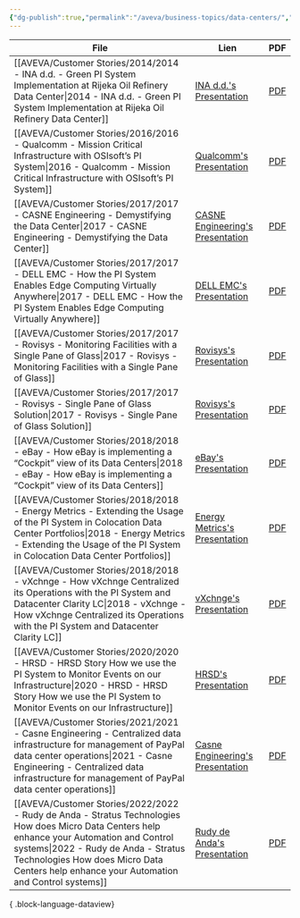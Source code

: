 ```yaml
---
{"dg-publish":true,"permalink":"/aveva/business-topics/data-centers/","dgPassFrontmatter":true}
---
```



| File                                                                                                                                                                                                                                                                                | Lien                                                                                                                                                                            | PDF                                                                                                                                                                        |
| ----------------------------------------------------------------------------------------------------------------------------------------------------------------------------------------------------------------------------------------------------------------------------------- | ------------------------------------------------------------------------------------------------------------------------------------------------------------------------------- | -------------------------------------------------------------------------------------------------------------------------------------------------------------------------- |
| [[AVEVA/Customer Stories/2014/2014 - INA d.d. - Green PI System Implementation at Rijeka Oil Refinery Data Center\|2014 - INA d.d. - Green PI System Implementation at Rijeka Oil Refinery Data Center]]                                                                         | [INA d.d.'s Presentation](https://resources.osisoft.com/presentations/green-pi-system-implementation-at-rijeka-oil-refinery-data-center/)                                       | [PDF](https://cdn.osisoft.com/corp/en/media/presentations/2014/EMEA2014/PDF/EMEA14_INAdd_ZEZELJ_GreenPISystemImplementationatRijekaOilRefineryDataCenter.pdf)              |
| [[AVEVA/Customer Stories/2016/2016 - Qualcomm - Mission Critical Infrastructure with OSIsoft’s PI System\|2016 - Qualcomm - Mission Critical Infrastructure with OSIsoft’s PI System]]                                                                                           | [Qualcomm's Presentation](https://resources.osisoft.com/presentations/mission-critical-infrastructure-with-osisoft-s-pi-system/)                                                | [PDF](https://cdn.osisoft.com/corp/en/media/presentations/2016/UsersConference2016/PDF/FA162020_Qualcomm_Ward_MissionCriticalInfrastructurewithOSIsoftsPISystem.pdf)       |
| [[AVEVA/Customer Stories/2017/2017 - CASNE Engineering - Demystifying the Data Center\|2017 - CASNE Engineering - Demystifying the Data Center]]                                                                                                                                 | [CASNE Engineering's Presentation](https://resources.osisoft.com/presentations/demystifying-the-data-center/)                                                                   | [PDF](https://cdn.osisoft.com/osi/presentations/2017-uc-san-francisco/UC1702NAFW05_DigitalRealty_SGupana_BLake_DemystifyingtheDataCenter.pdf)                              |
| [[AVEVA/Customer Stories/2017/2017 - DELL EMC - How the PI System Enables Edge Computing Virtually Anywhere\|2017 - DELL EMC - How the PI System Enables Edge Computing Virtually Anywhere]]                                                                                     | [DELL EMC's Presentation](https://resources.osisoft.com/presentations/how-the-pi-system-enables-edge-computing-virtually-anywhere/)                                             | [PDF](https://cdn.osisoft.com/osi/presentations/2017-uc-san-francisco/UC17NA02II07_Dell_TDuncan_SRobertson_HowthePIEdge.pdf)                                               |
| [[AVEVA/Customer Stories/2017/2017 - Rovisys - Monitoring Facilities with a Single Pane of Glass\|2017 - Rovisys - Monitoring Facilities with a Single Pane of Glass]]                                                                                                           | [Rovisys's Presentation](https://resources.osisoft.com/presentations/monitoring-facilities-with-a-single-pane-of-glass/)                                                        | [PDF](https://cdn.osisoft.com/osi/presentations/2017-rs-charlotte/2017-rs-charlotte-040-Rovisys-Polaski-Monitoring-Facilities-with-a-Single-Pane-of-Glass.pdf)             |
| [[AVEVA/Customer Stories/2017/2017 - Rovisys - Single Pane of Glass Solution\|2017 - Rovisys - Single Pane of Glass Solution]]                                                                                                                                                   | [Rovisys's Presentation](https://resources.osisoft.com/presentations/single-pane-of-glass-solution/)                                                                            | [PDF](https://cdn.osisoft.com/osi/presentations/2017-uc-san-francisco/UC17NA010303_Rovisys_SinglePaneofGlassSolution.pdf)                                                  |
| [[AVEVA/Customer Stories/2018/2018 - eBay - How eBay is implementing a “Cockpit” view of its Data Centers\|2018 - eBay - How eBay is implementing a “Cockpit” view of its Data Centers]]                                                                                         | [eBay's Presentation](https://resources.osisoft.com/presentations/how-ebay-is-implementing-a--cockpit--view-of-its-data-centers-1x/)                                            | [PDF](https://cdn.osisoft.com/osi/presentations/2018-uc-san-francisco/UC18NA-D1EI04-eBay-JTepferPLepage-How-eBay-is-implementing-Cockpit-view-of-its-Data-Centers.pdf)     |
| [[AVEVA/Customer Stories/2018/2018 - Energy Metrics - Extending the Usage of the PI System in Colocation Data Center Portfolios\|2018 - Energy Metrics - Extending the Usage of the PI System in Colocation Data Center Portfolios]]                                             | [Energy Metrics's Presentation](https://resources.osisoft.com/presentations/extending-the-usage-of-the-pi-system-in-colocation-data-center-portfolios/)                         | [PDF](https://cdn.osisoft.com/osi/presentations/2018-uc-san-francisco/UC18NA-D2FA07-EnergyMetrics-GViknerRAvadaiappan-Extending-Usage-PISystem-Colocation-Data-Center.pdf) |
| [[AVEVA/Customer Stories/2018/2018 - vXchnge - How vXchnge Centralized its Operations with the PI System and Datacenter Clarity LC\|2018 - vXchnge - How vXchnge Centralized its Operations with the PI System and Datacenter Clarity LC]]                                       | [vXchnge's Presentation](https://resources.osisoft.com/presentations/how-vxchnge-centralized-its-operations-with-the-pi-system-and-datacenter-clarity-lc/)                      | [PDF](https://cdn.osisoft.com/osi/presentations/2018-uc-san-francisco/UC18NA-D2FA06-vXchnge-FAmoon-How-vXchnge-Centralized-Operations-PISystem-Datacenter-Clarity-LC.pdf)  |
| [[AVEVA/Customer Stories/2020/2020 - HRSD - HRSD Story  How we use the PI System to Monitor Events on our Infrastructure\|2020 - HRSD - HRSD Story  How we use the PI System to Monitor Events on our Infrastructure]]                                                           | [HRSD's Presentation](https://resources.osisoft.com/presentations/hrsd-story---how-we-use-the-pi-system-to-monitor-events-on-our-infrastructure/)                               | [PDF](https://cdn.osisoft.com/osi/presentations/2020-uc-san-francisco-online/UC20NA-D2WW02-HRSD-Elston-A-HRSD-Story-How-we-use-the-PI-System-to-monitor-events.pdf)        |
| [[AVEVA/Customer Stories/2021/2021 - Casne Engineering - Centralized data infrastructure for management of PayPal data center operations\|2021 - Casne Engineering - Centralized data infrastructure for management of PayPal data center operations]]                           | [Casne Engineering's Presentation](https://resources.osisoft.com/presentations/centralized-data-infrastructure-for-management-of-paypal-data-center-operations/)                | [PDF](https://cdn.osisoft.com/osi/presentations/2021-aveva-pi-world/UC21NA-D2IN070-Casne-Ewy-Centralized-data-infrastructure-for-manage.pdf)                               |
| [[AVEVA/Customer Stories/2022/2022 - Rudy de Anda - Stratus Technologies How does Micro Data Centers help enhance your Automation and Control systems\|2022 - Rudy de Anda - Stratus Technologies How does Micro Data Centers help enhance your Automation and Control systems]] | [Rudy de Anda's Presentation](https://resources.osisoft.com/presentations/stratus-technologies--how-does-micro-data-centers-help-enhance-your-automation-and-control-systems-/) | [PDF](https://cdn.osisoft.com/osi/presentations/2022-AVEVA-San-Francisco/UC22NA-02LT10-Stratus-DeAnda-Simplifying-IT-for-Critical-Operations-at-the-Edge.pdf)              |

{ .block-language-dataview}